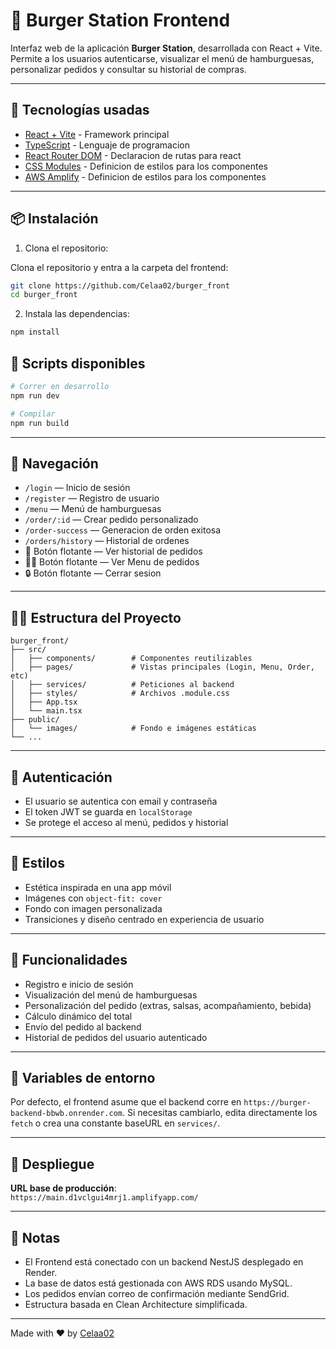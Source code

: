 # 🍔 Burger Station Frontend

Interfaz web de la aplicación **Burger Station**, desarrollada con React + Vite. Permite a los usuarios autenticarse, visualizar el menú de hamburguesas, personalizar pedidos y consultar su historial de compras.

---

## 🚀 Tecnologías usadas
- [React + Vite](https://React.com/) - Framework principal
- [TypeScript](https://typescriptlang.org//) - Lenguaje de programacion
- [React Router DOM](https://reactrouter.com//) - Declaracion de rutas para react
- [CSS Modules](https://lenguajecss.com) - Definicion de estilos para los componentes
- [AWS Amplify](https://aws.amazon.com/amplify/) - Definicion de estilos para los componentes

---

## 📦 Instalación

1. Clona el repositorio:

Clona el repositorio y entra a la carpeta del frontend:

```bash
git clone https://github.com/Celaa02/burger_front
cd burger_front
```

2. Instala las dependencias:

```bash
npm install
```

## 🧪 Scripts disponibles

```bash
# Correr en desarrollo
npm run dev

# Compilar
npm run build
```

---

## 🧭 Navegación

- `/login` — Inicio de sesión
- `/register` — Registro de usuario
- `/menu` — Menú de hamburguesas
- `/order/:id` — Crear pedido personalizado
- `/order-success` — Generacion de orden exitosa
- `/orders/history` — Historial de ordenes
- 📖 Botón flotante — Ver historial de pedidos
- 🍔🍟 Botón flotante — Ver Menu de pedidos
- 🔒 Botón flotante — Cerrar sesion

---

## 🧑‍💻 Estructura del Proyecto

```
burger_front/
├── src/
│   ├── components/        # Componentes reutilizables
│   ├── pages/             # Vistas principales (Login, Menu, Order, etc)
│   ├── services/          # Peticiones al backend
│   ├── styles/            # Archivos .module.css
│   ├── App.tsx
│   └── main.tsx
├── public/
│   └── images/            # Fondo e imágenes estáticas
└── ...
```

---

## 🔐 Autenticación

- El usuario se autentica con email y contraseña
- El token JWT se guarda en `localStorage`
- Se protege el acceso al menú, pedidos y historial

---

## 🎨 Estilos

- Estética inspirada en una app móvil
- Imágenes con `object-fit: cover`
- Fondo con imagen personalizada
- Transiciones y diseño centrado en experiencia de usuario

---

## 🌟 Funcionalidades

- Registro e inicio de sesión
- Visualización del menú de hamburguesas
- Personalización del pedido (extras, salsas, acompañamiento, bebida)
- Cálculo dinámico del total
- Envío del pedido al backend
- Historial de pedidos del usuario autenticado

---

## 📝 Variables de entorno

Por defecto, el frontend asume que el backend corre en `https://burger-backend-bbwb.onrender.com`. Si necesitas cambiarlo, edita directamente los `fetch` o crea una constante baseURL en `services/`.

---

## 🔗 Despliegue

**URL base de producción**:  
`https://main.d1vclgui4mrj1.amplifyapp.com/`

---

## 🧠 Notas

- El Frontend está conectado con un backend NestJS desplegado en Render.
- La base de datos está gestionada con AWS RDS usando MySQL.
- Los pedidos envían correo de confirmación mediante SendGrid.
- Estructura basada en Clean Architecture simplificada.

---

Made with ❤️ by [Celaa02](https://github.com/Celaa02/burger_front)